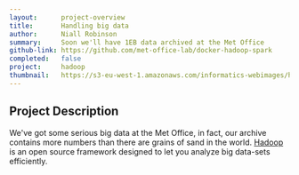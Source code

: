 ```yaml
---
layout:      project-overview
title:       Handling big data
author:      Niall Robinson
summary:     Soon we'll have 1EB data archived at the Met Office
github-link: https://github.com/met-office-lab/docker-hadoop-spark
completed:   false
project:     hadoop
thumbnail:   https://s3-eu-west-1.amazonaws.com/informatics-webimages/hadoop-elephant.png
---
```


## Project Description
We've got some serious big data at the Met Office, in fact, our archive contains more numbers than there are grains of sand in the world. [Hadoop](https://en.wikipedia.org/wiki/Apache_Hadoop) is an open source framework designed to let you analyze big data-sets efficiently.